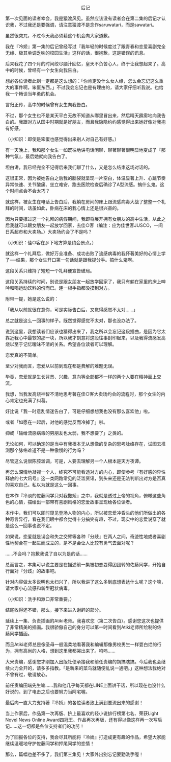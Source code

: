 <p align="center">后记</p>

第一次见面的读者幸会，我是猿渡风见。虽然应该没有读者会在第二集的后记才认识我，不过我还是要强调，请注意猿渡不是念作saruwatari，而是sawatari。

虽然很突兀，不过今天我必须藉这个机会向大家道歉。

我在『冷娇』第一集的后记曾经写过『我年轻的时候度过了跟青春和恋爱喜剧完全无缘、极其单调乏味的校园生活』这样的话，很抱歉，这是错误的讯息。

后来我花了四个月的时间绞尽脑汁回忆，皇天不负苦心人，终于让我想起来了。高中的时候，曾经有一个女生向我告白。

想必各位读者此刻一定都是这么想的：「你肯定没什么女人缘，怎么会忘记这么重大的事件啊，笨蛋东西。」不过我会忘记也是有理由的，请大家仔细听我说。也给我一个畅谈当年勇的机会。

言归正传，高中的时候曾有女生向我告白。

不过，那个女生也不是某天平白无故不知道从哪里冒出来，然后晴天霹雳地向我告白的。我跟对方从国中时期就是好朋友，而且我隐隐约约感觉得出来她好像对我抱有好感。

（小知识：即使是笨蛋也感觉得出来别人对自己有好感。）

有一天晚上，我和那个女生一如既往地讲电话闲聊，聊著聊著很明显地变成了『那种气氛』，最后她就向我告白了。

坦白讲，我已经完全不记得后来我们聊了什么，又是怎么结束这场对话的。

这很正常，因为被她告白之后我的脑袋就呈现一片空白，体温显著上升、心跳节奏异常快速、关节酸痛、坐立难安，跑去医院检查后确诊了A型流感。搞什么鬼。这个时间点会不会太巧？

就这样，被女生在电话上告白后，我躺在房间的床上跟流感病毒大战了整整一个礼拜的时间，话虽如此，卧病在床的我心情上还是很兴奋的。

因为只要撑过这一个礼拜的病假期间，我即将展开拥有女朋友的高中生活，从此之后我就可以跟女朋友一起放学回家，去佳○客（编注：应为佳世客JUSCO，一间日系超市和大卖场。）大卖场约会了不是吗？

（小知识：佳○客在乡下地方算是约会景点。）

就这样一个礼拜后，做好万全准备、成功击败了流感病毒的我怀著美好的心情上学了──结果，那个女生开口第一句话就是跟我提分手。搞什么鬼啊。

这段关系只维持了短短一个礼拜便宣告破局。

这段关系持续的时间，别说是跟女朋友一起放学回家了，我只有躺在家里的床上呻吟和喝运动饮料的份而已。连一根手指都没摸到对方。

附带一提，她是这么说的：

「我从以前就很在意你，可是实际告白后，又觉得感觉不太对……」

总之就是这么一回事的样子。既然觉得感觉不太对，那也没办法了。

说到这里，我想读者们应该也猜得出来了，我之所以会忘记这段插曲，是因为它太靠近我心中最软的那一块，所以我才刻意将这段往事封印起来，以及我得流感发高烧以至于记忆暧昧不清的关系。希望各位读者可以理解。

恋爱真的不简单。

至少对我而言，恋爱从以前到现在都是费解的难题无误。

毕竟，恋爱就是生长背景、兴趣、意向等全部都不一样的两个人要在精神面上交流。

我想，当我发高烧神智不清地思考著在佳○客大卖场约会的流程时，那个女生的内心肯定也充满了纠葛。

好比说「我一时意乱情迷告白了，可是仔细想想我也没有那么喜欢他」啦。

或者「如愿在一起后，对他的感觉反而冷掉了」啦。

抑或「输给流感病毒的男朋友也太弱，我不想要了」之类的。

无论如何，可以确定的是当中有我根本无从想像的复杂的思考脉络存在，试图去推测那个脉络难道不是一种傲慢的行为吗？

尽管这么说很陈腔滥调，可是，人要去理解另一个人根本是天方夜谭。

再怎么深情地凝视一个人，终究不可能看透对方的内心，即使参考『有好感的异性释放的七大讯号』这一类网路常见的泛滥资讯，到头来还是无法判断出对方是否真的喜欢自己。私以为就是这么一回事。

在本作『冷淡的佐藤同学只对我撒娇』之中，我就是透过上帝的视角，俯瞰这些角色的心情，描绘出一部带有喜剧风格的恋爱故事呈现给各位读者。

本作中，我们可以即时窥见登场人物的内心，所以被恋爱冲昏头的他们所做出的各种奇言异行，看在我们眼中都会觉得十分搞笑有趣，不过，现实中的恋爱说穿了就是这么一回事也说不定。

如果说，恋爱就是误会和失之交臂等各种『分歧』在两人之间，奇迹性地或者喜剧性地契合在一起进而成立的，是不是会让人比较有勇气去面对呢？

……不会吗？抱歉我说了自以为是的话……

总而言之，本集可以说主要是在描述前一集被初恋耍得团团转的佐藤同学，开始自行面对『分歧』的故事吧。

针对内容做太多说明也太扫兴了，所以我讲了这么多到底想表达什么呢？这个嘛，请大家小心流感和新型冠状病毒。

（小知识：洗手和漱口非常重要。）

结尾收得还不错，那么，接下来进入谢辞的部分。

延续上一集、负责插画的Atiki老师。我喜欢您（第二次告白）。感谢您这次也提供了非常精美的插画。我很骄傲自己的身分可以第一时间看到Atiki老师所绘制的佐藤同学插画。

而且Atiki老师总是像圣母一般温柔地看著我和编辑那像男校男生一样耍白烂的行为，拥有高尚的人格，想到这里我都哭出来了。呜呜……

大米责编，感谢您才刚加入出版社便承接我和前任责编的胡搞瞎搞。今后我也会继续火力全开的，请多多指教。「是新来的菜鸟就随便乱说一通吧。」这种想法我绝对不曾有过，敬请放心。

前任责编田端先生嘛……我和他几乎每天都在LINE上面讲干话，所以现在也没什么好说的。到了电击之后也要努力当阿宅喔。

最后向一直大力支持著『冷娇』的各位读者致上满到要流出来的感谢！

当上作家后，作品第一次再版、挤上最喜欢的轻小说排行榜第七名、荣获Light Novel News Online Award四冠王、作品再次再版，还有得以像这样再一次写后记……这一切都是各位支持者们的功劳！

为了回报各位的支持，我会尽其所能将『冷娇』打造成更有趣的作品，希望大家能继续温暖地守护佐藤同学和押尾同学的恋情！

那么，篇幅也差不多了，我们第三集见！大家外出别忘记要勤洗手喔！

